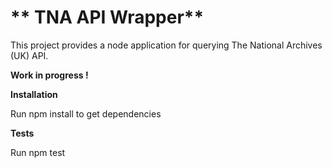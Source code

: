 # ** TNA API Wrapper** #
This project provides a node application for querying The National Archives (UK) API.

**Work in progress !**

**Installation**

Run npm install to get dependencies

**Tests**

Run npm test